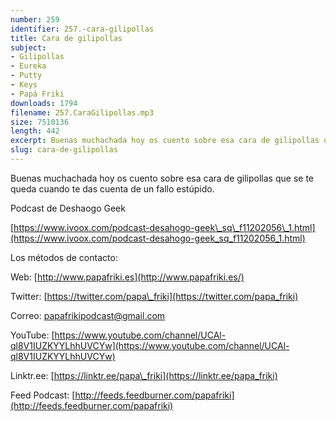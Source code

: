 ```yaml
---
number: 259
identifier: 257.-cara-gilipollas
title: Cara de gilipollas
subject:
- Gilipollas
- Eureka
- Putty
- Keys
- Papá Friki
downloads: 1794
filename: 257.CaraGilipollas.mp3
size: 7510136
length: 442
excerpt: Buenas muchachada hoy os cuento sobre esa cara de gilipollas que se te queda cuando te das cuenta de un fallo estúpido
slug: cara-de-gilipollas
---
```

Buenas muchachada hoy os cuento sobre esa cara de gilipollas que se te queda cuando te das cuenta de un fallo estúpido.

Podcast de Deshaogo Geek

[https://www.ivoox.com/podcast-desahogo-geek\_sq\_f11202056\_1.html](https://www.ivoox.com/podcast-desahogo-geek_sq_f11202056_1.html)

Los métodos de contacto:

Web: [http://www.papafriki.es](http://www.papafriki.es/)

Twitter: [https://twitter.com/papa\_friki](https://twitter.com/papa_friki)

Correo: [papafrikipodcast@gmail.com](https://archive.org/details/papafrikipodast@gmail.com)

YouTube: [https://www.youtube.com/channel/UCAl-ql8V1IUZKYYLhhUVCYw](https://www.youtube.com/channel/UCAl-ql8V1IUZKYYLhhUVCYw)

Linktr.ee: [https://linktr.ee/papa\_friki](https://linktr.ee/papa_friki)

Feed Podcast: [http://feeds.feedburner.com/papafriki](http://feeds.feedburner.com/papafriki)